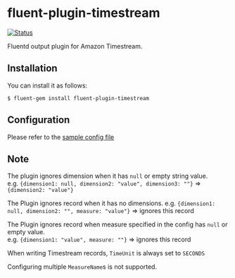 # fluent-plugin-timestream
[![Status](https://circleci.com/gh/StudistCorporation/fluent-plugin-timestream.svg?style=shield)](https://circleci.com/gh/StudistCorporation/fluent-plugin-timestream)

Fluentd output plugin for Amazon Timestream.


## Installation
You can install it as follows:

    $ fluent-gem install fluent-plugin-timestream

## Configuration
Please refer to the [sample config file](https://github.com/StudistCorporation/fluent-plugin-timestream/blob/main/fluent.conf.sample)

## Note
The plugin ignores dimension when it has `null` or empty string value.  
e.g. `{dimension1: null, dimension2: "value", dimension3: ""}` => `{dimension2: "value"}`  
  
The Plugin ignores record when it has no dimensions.
e.g. `{dimension1: null, dimension2: "", measure: "value"}` => ignores this record  
  
The Plugin ignores record when measure specified in the config has `null` or empty value.  
e.g. `{dimension1: "value", measure: ""}` => ignores this record
  
When writing Timestream records, `TimeUnit` is always set to `SECONDS`  
  
Configuring multiple `MeasureName`s is not supported.
